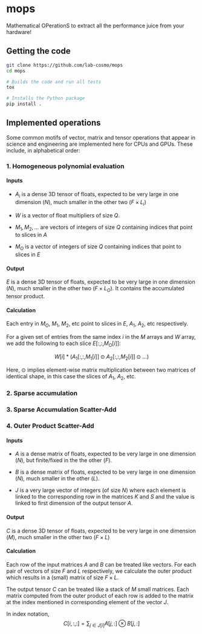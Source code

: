 # mops

Mathematical OPerationS to extract all the performance juice from your hardware!

## Getting the code

```bash
git clone https://github.com/lab-cosmo/mops
cd mops

# Builds the code and run all tests
tox

# Installs the Python package
pip install .
```


## Implemented operations

Some common motifs of vector, matrix and tensor operations that appear in
science and engineering are implemented here for CPUs and GPUs. These
include, in alphabetical order:

### 1. Homogeneous polynomial evaluation

#### Inputs

- $A_i$ is a dense 3D tensor of floats, expected to be very large in one
  dimension ($N$), much smaller in the other two ($F \times L_i$)

- $W$ is a vector of float multipliers of size $Q$.

- $M_1, M_2, ...$ are vectors of integers of size $Q$ containing indices that point to slices in $A$

- $M_O$ is a vector of integers of size $Q$ containing indices that point to slices in $E$

#### Output

$E$ is a dense 3D tensor of floats, expected to be very large in one dimension
($N$), much smaller in the other two ($F \times L_O$). It contains the
accumulated tensor product.

#### Calculation

Each entry in $M_O$, $M_1$, $M_2$, etc point to slices in $E$, $A_1$, $A_2$, etc
respectively.

For a given set of entries from the same index $i$ in the $M$ arrays and $W$
array, we add the following to each slice $E[:,:, M_O[i]]$:

$$ W[i] * ( A_1[:, :, M_1[i]] \odot A_2[:, :, M_2[i]] \odot \dots ) $$

Here, $\odot$ implies element-wise matrix multiplication between two matrices of
identical shape, in this case the slices of $A_1$, $A_2$, etc.

### 2. Sparse accumulation

### 3. Sparse Accumulation Scatter-Add 

### 4. Outer Product Scatter-Add

#### Inputs

- $A$ is a dense matrix of floats, expected to be very large in one dimension
  ($N$), but finite/fixed in the the other ($F$).

- $B$ is a dense matrix of floats, expected to be very large in one dimension
  ($N$), much smaller in the other ($L$).

- $J$ is a very large vector of integers (of size $N$) where each element is
  linked to the corresponding row in the matrices $K$ and $S$ and the value is
  linked to first dimension of the output tensor $A$.

#### Output

$C$ is a dense 3D tensor of floats, expected to be very large in one dimension
($M$), much smaller in the other two ($F \times L$)

#### Calculation

Each row of the input matrices $A$ and $B$ can be treated like vectors. For each
pair of vectors of size $F$ and $L$ respectively, we calculate the outer product
which results in a (small) matrix of size $F \times L$.

The output tensor $C$ can be treated like a stack of $M$ small matrices. Each
matrix computed from the outer product of each row is added to the matrix at the
index mentioned in corresponding element of the vector $J$.

In index notation,
$$C[i,:, :] = \sum_{j \in J[i]} A[j, :] \otimes B[j, :]  $$

